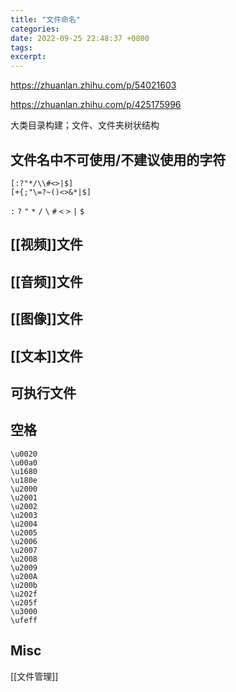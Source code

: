 ```yaml
---
title: "文件命名"
categories: 
date: 2022-09-25 22:48:37 +0800
tags: 
excerpt: 
---
```


https://zhuanlan.zhihu.com/p/54021603

https://zhuanlan.zhihu.com/p/425175996

大类目录构建；文件、文件夹树状结构


## 文件名中不可使用/不建议使用的字符


```regex
[:?"*/\\#<>|$]
[+{;"\=?~()<>&*|$]
```


`:`
`?`
`"`
`*`
`/`
`\`
`#`
`<`
`>`
`|`
`$`


## [[视频]]文件


## [[音频]]文件


## [[图像]]文件


## [[文本]]文件


## 可执行文件


## 空格

```text
\u0020
\u00a0
\u1680
\u180e
\u2000
\u2001
\u2002
\u2003
\u2004
\u2005
\u2006
\u2007
\u2008
\u2009
\u200A
\u200b
\u202f
\u205f
\u3000
\ufeff
```



## Misc

[[文件管理]]



